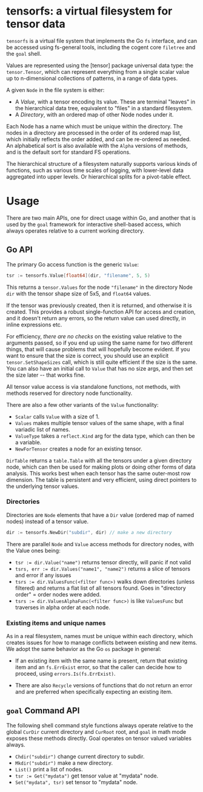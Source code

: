 # tensorfs: a virtual filesystem for tensor data

`tensorfs` is a virtual file system that implements the Go `fs` interface, and can be accessed using fs-general tools, including the cogent core `filetree` and the `goal` shell.

Values are represented using the [tensor] package universal data type: the `tensor.Tensor`, which can represent everything from a single scalar value up to n-dimensional collections of patterns, in a range of data types.

A given `Node` in the file system is either:
* A _Value_, with a tensor encoding its value. These are terminal "leaves" in the hierarchical data tree, equivalent to "files" in a standard filesystem.
* A _Directory_, with an ordered map of other Node nodes under it.

Each Node has a name which must be unique within the directory. The nodes in a directory are processed in the order of its ordered map list, which initially reflects the order added, and can be re-ordered as needed. An alphabetical sort is also available with the `Alpha` versions of methods, and is the default sort for standard FS operations.

The hierarchical structure of a filesystem naturally supports various kinds of functions, such as various time scales of logging, with lower-level data aggregated into upper levels.  Or hierarchical splits for a pivot-table effect.

# Usage

There are two main APIs, one for direct usage within Go, and another that is used by the `goal` framework for interactive shell-based access, which always operates relative to a current working directory.

## Go API

The primary Go access function is the generic `Value`:

```Go
tsr := tensorfs.Value[float64](dir, "filename", 5, 5)
```

This returns a `tensor.Values` for the node `"filename"` in the directory Node `dir` with the tensor shape size of 5x5, and `float64` values.

If the tensor was previously created, then it is returned, and otherwise it is created.  This provides a robust single-function API for access and creation, and it doesn't return any errors, so the return value can used directly, in inline expressions etc.

For efficiency, _there are no checks_ on the existing value relative to the arguments passed, so if you end up using the same name for two different things, that will cause problems that will hopefully become evident. If you want to ensure that the size is correct, you should use an explicit `tensor.SetShapeSizes` call, which is still quite efficient if the size is the same. You can also have an initial call to `Value` that has no size args, and then set the size later -- that works fine.

All tensor value access is via standalone functions, not methods, with methods reserved for directory node functionality.

There are also a few other variants of the `Value` functionality:
* `Scalar` calls `Value` with a size of 1.
* `Values` makes multiple tensor values of the same shape, with a final variadic list of names.
* `ValueType` takes a `reflect.Kind` arg for the data type, which can then be a variable.
* `NewForTensor` creates a node for an existing tensor.

`DirTable` returns a `table.Table` with all the tensors under a given directory node, which can then be used for making plots or doing other forms of data analysis. This works best when each tensor has the same outer-most row dimension. The table is persistent and very efficient, using direct pointers to the underlying tensor values.

### Directories

Directories are `Node` elements that have a `Dir` value (ordered map of named nodes) instead of a tensor value.

```Go
dir := tensorfs.NewDir("subdir", dir) // make a new directory
```

There are parallel `Node` and `Value` access methods for directory nodes, with the Value ones being:

* `tsr := dir.Value("name")` returns tensor directly, will panic if not valid
* `tsrs, err := dir.Values("name1", "name2")` returns a slice of tensors and error if any issues
* `tsrs := dir.ValuesFunc(<filter func>)` walks down directories (unless filtered) and returns a flat list of all tensors found. Goes in "directory order" = order nodes were added.
* `tsrs := dir.ValuesAlphaFunc(<filter func>)` is like `ValuesFunc` but traverses in alpha order at each node.

### Existing items and unique names

As in a real filesystem, names must be unique within each directory, which creates issues for how to manage conflicts between existing and new items. We adopt the same behavior as the Go `os` package in general:

* If an existing item with the same name is present, return that existing item and an `fs.ErrExist` error, so that the caller can decide how to proceed, using `errors.Is(fs.ErrExist)`.

* There are also `Recycle` versions of functions that do not return an error and are preferred when specifically expecting an existing item.

## `goal` Command API

The following shell command style functions always operate relative to the global `CurDir` current directory and `CurRoot` root, and `goal` in math mode exposes these methods directly. Goal operates on tensor valued variables always.

* `Chdir("subdir")` change current directory to subdir.
* `Mkdir("subdir")` make a new directory.
* `List()` print a list of nodes.
* `tsr := Get("mydata")` get tensor value at "mydata" node.
* `Set("mydata", tsr)` set tensor to "mydata" node.


